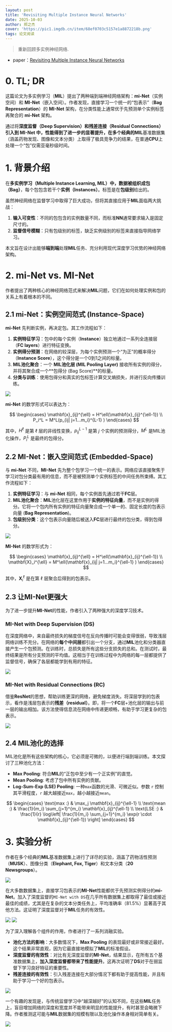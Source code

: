 ```yaml
---
layout: post
title: 'Revisiting Multiple Instance Neural Networks'
date: 2025-10-03
author: 郑之杰
cover: 'https://pic1.imgdb.cn/item/68ef0703c5157e1a8872218b.png'
tags: 论文阅读
---
```


> 重新回顾多实例神经网络.

- paper：[Revisiting Multiple Instance Neural Networks](https://arxiv.org/abs/1610.02501)


# 0. TL; DR

这篇论文为多实例学习（**MIL**）提出了两种端到端神经网络架构：**mi-Net**（实例空间）和 **MI-Net**（嵌入空间）。作者发现，直接学习一个统一的“包表示”（**Bag Representation**）的 **MI-Net** 架构，在分类性能上通常优于先预测单个实例标签再聚合的 **mi-Net** 架构。

通过将**深度监督（Deep Supervision）**和**残差连接（Residual Connections）**引入到 **MI-Net** 中，性能得到了进一步的显著提升，在多个经典的**MIL**基准数据集（涵盖药物发现、图像和文本分类）上取得了极具竞争力的结果，在普通**CPU**上处理一个“包”仅需亚毫秒级时间。

# 1. 背景介绍

在**多实例学习（Multiple Instance Learning, MIL）**中，数据被组织成**包（Bag）**，每个包包含若干个**实例（Instances）**。标签是在**包级别**给出的。

虽然神经网络在监督学习中取得了巨大成功，但将其直接应用于**MIL**面临两大挑战：
1.  **输入可变性**：不同的包包含的实例数量不同，而标准**NN**通常要求输入是固定尺寸的。
2.  **监督信号模糊**：只有包级别的标签，缺乏实例级别的标签来直接指导网络学习。

本文旨在设计出能够**端到端**处理**MIL**任务、充分利用现代深度学习优势的神经网络架构。

# 2. mi-Net vs. MI-Net

作者提出了两种核心的神经网络范式来解决**MIL**问题，它们在如何处理实例和包的关系上有着根本的不同。

## 2.1 mi-Net：实例空间范式 (Instance-Space)

**mi-Net** 先判断实例，再决定包。其工作流程如下：
1.  **实例特征学习**：包中的每个实例（**Instance**）独立地通过一系列全连接层（**FC layers**）进行特征变换。
2.  **实例得分预测**：在网络的较深层，为每个实例预测一个“为正”的概率得分（**Instance Score**），这个得分是一个0到1之间的标量。
3.  **MIL池化聚合**：一个 **MIL池化层 (MIL Pooling Layer)** 接收所有实例的得分，并将其聚合成一个**包得分 (Bag Score)**的标量。
4.  **分类与训练**：使用包得分和真实的包标签计算交叉熵损失，并进行反向传播训练。

![](https://pic1.imgdb.cn/item/68ef1023c5157e1a887297b8.png)

**mi-Net** 的数学形式可以表达为：

$$ \begin{cases} \mathbf{x}_{ij}^{\ell} = H^\ell(\mathbf{x}_{ij}^{\ell-1}) \\ P_i^L = M^L(p_{ij| j=1...m_i}^{L-1} ) \end{cases} $$

其中，$H^\ell$ 是第 $\ell$ 层的非线性变换，$p_{ij}^{L-1}$ 是第 $j$ 个实例的预测得分，$M^L$ 是MIL池化操作，$P_i^L$ 是最终的包得分。

## 2.2 MI-Net：嵌入空间范式 (Embedded-Space)

与 **mi-Net** 不同，**MI-Net** 先为整个包学习一个统一的表示。网络应该直接聚焦于学习对包分类最有用的信息，而不是被预测单个实例标签的中间任务所束缚。其工作流程如下：
1.  **实例特征学习**：与 **mi-Net** 相同，每个实例首先通过若干**FC**层。
2.  **MIL池化聚合**：**MIL**池化层在这里作用于**实例的特征向量**，而不是实例的得分。它将一个包内所有实例的特征向量聚合成一个单一的、固定长度的包表示向量 (**Bag Representation**)。
3.  **包级别分类**：这个包表示向量随后被送入**FC**层进行最终的包分类，得到包得分。

![](https://pic1.imgdb.cn/item/68ef1127c5157e1a8872adb8.png)

**MI-Net** 的数学形式为：

$$ \begin{cases} \mathbf{x}_{ij}^{\ell} = H^\ell(\mathbf{x}_{ij}^{\ell-1}) \\ \mathbf{X}_i^{\ell} = M^\ell(\mathbf{x}_{ij| j=1...m_i}^{\ell-1} ) \end{cases} $$

其中，$\mathbf{X}_i^{\ell}$ 是在第 $\ell$ 层聚合后得到的包表示。


## 2.3 让MI-Net更强大

为了进一步提升**MI-Net**的性能，作者引入了两种强大的深度学习技术。

### MI-Net with Deep Supervision (DS)

在深度网络中，来自最终损失的梯度信号在反向传播时可能会变得很弱，导致浅层网络训练不充分。在网络的**每个中间层**都引出一个分支，通过**MIL**池化和分类器直接产生一个包预测。在训练时，总损失是所有这些分支损失的总和。在测试时，最终结果是所有分支预测的平均值。这相当于在训练过程中为网络的每一层都提供了监督信号，确保了各层都能学到有用的特征。

![](https://pic1.imgdb.cn/item/68ef115fc5157e1a8872b261.png)

### MI-Net with Residual Connections (RC)

借鉴**ResNet**的思想，帮助训练更深的网络，避免梯度消失。将深层学到的包表示，看作是浅层包表示的**残差（residual）**。即，将一个**FC**层+池化层的输出与前一层的输出相加。该方法使得信息流在网络中传递更顺畅，有助于学习更复杂的包表示。

![](https://pic1.imgdb.cn/item/68ef1196c5157e1a8872b698.png)

## 2.4 MIL池化的选择

MIL池化是所有这些架构的核心，它必须是可微的，以便进行端到端训练。本文探讨了三种池化方法：
-   **Max Pooling**: 符合**MIL**的“正包中至少有一个正实例”的直觉。
-   **Mean Pooling**: 考虑了包中所有实例的贡献。
-   **Log-Sum-Exp (LSE) Pooling**: 一种`max`函数的光滑、可微近似。参数 `r` 控制其平滑程度，`r` 越大越接近`max`，越小越接近`mean`。

$$ \begin{cases} \text{max :} & \max_j \mathbf{x}_{ij}^{\ell-1} \\ \text{mean :} & \frac{1}{m_i} \sum_{j=1}^{m_i} \mathbf{x}_{ij}^{\ell-1} \\ \text{LSE :} & \frac{1}{r} \log\left[ \frac{1}{m_i} \sum_{j=1}^{m_i} \exp(r \cdot \mathbf{x}_{ij}^{\ell-1}) \right] \end{cases} $$


# 3. 实验分析

作者在多个经典的**MIL**基准数据集上进行了详尽的实验，涵盖了药物活性预测（**MUSK**）、图像分类（**Elephant, Fox, Tiger**）和文本分类（**20 Newsgroups**）。

![](https://pic1.imgdb.cn/item/68ef1259c5157e1a8872c375.png)

在大多数数据集上，直接学习包表示的**MI-Net**性能都优于先预测实例得分的**mi-Net**。加入了深度监督的`MI-Net with DS`在几乎所有数据集上都取得了最佳或接近最佳的成绩，尤其是在复杂的文本分类任务上，平均准确率（81.5%）显著高于其他方法。这证明了深度监督对于**MIL**任务的有效性。

![](https://pic1.imgdb.cn/item/68ef127ec5157e1a8872c550.png)
![](https://pic1.imgdb.cn/item/68ef128bc5157e1a8872c5f3.png)

为了深入理解各个组件的作用，作者进行了一系列消融实验。
- **池化方法的影响**：大多数情况下，**Max Pooling** 的表现最好或非常接近最好。这个结果非常直观，因为它最直接地模拟了**MIL**的标准假设。
- **深度监督的有效性**：对比有无深度监督的**MI-Net**，结果显示，在所有五个基准数据集上，**加入深度监督都带来了性能提升**。这再次证明了**DS**对于在弱监督下学习良好特征的重要性。
- **残差连接的有效性**：引入残差连接在大部分情况下都有助于提高性能，并且有助于学习一个好的包表示。

![](https://pic1.imgdb.cn/item/68ef133ec5157e1a8872d059.png)

一个有趣的发现是，与传统监督学习中“越深越好”的认知不同，在这些**MIL**任务上，盲目增加网络的深度和宽度并不能带来明显的性能提升，有时甚至会略微下降。作者推测这可能与**MIL**数据集的规模有限以及池化操作本身相对简单有关。

![](https://pic1.imgdb.cn/item/68ef1435c5157e1a8872e074.png)